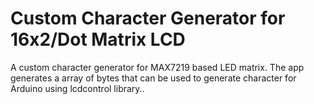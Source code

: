 # Custom Character Generator for 16x2/Dot Matrix LCD
A custom character generator for MAX7219 based LED matrix. The app generates a array of bytes that can be used to generate character for Arduino using lcdcontrol library..
